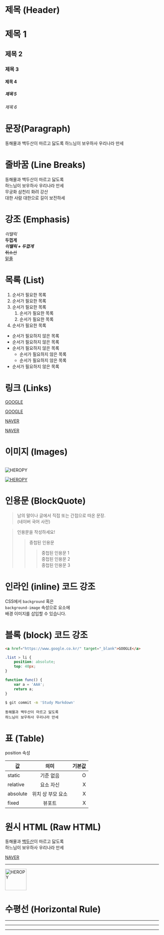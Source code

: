 # 제목 (Header)

# 제목 1
## 제목 2 
### 제목 3 
#### 제목 4
##### 제목 5 
###### 제목 6

# 문장(Paragraph)

동해물과 백두산이 마르고 닳도록
하느님이 보우하사 우리나라 만세

# 줄바꿈 (Line Breaks)

동해물과 백두산이 마르고 닳도록  
하느님이 보우하사 우리나라 만세  
무궁화 삼천리 화려 강산 <br/>
대한 사람 대한으로 길이 보전하세   

# 강조 (Emphasis)

_이텔릭_  
**두껍게**  
**_이텔릭 + 두껍게_**   
~~취소선~~  
<u>밑줄</u>  

# 목록 (List)

1. 순서가 필요한 목록
1. 순서가 필요한 목록 
1. 순서가 필요한 목록
    1. 순서가 필요한 목록
    1. 순서가 필요한 목록
1. 순서가 필요한 목록

- 순서가 필요하지 않은 목록
- 순서가 필요하지 않은 목록
- 순서가 필요하지 않은 목록
    - 순서가 필요하지 않은 목록
    - 순서가 필요하지 않은 목록
- 순서가 필요하지 않은 목록

# 링크 (Links)
<a href="https://google.com">GOOGLE</a>

[GOOGLE](https://google.com)

<a href="https://naver.com" title="NAVER로 이동!" target="_blank">NAVER</a>

[NAVER](https://naver.com "NAVER로 이동!") 

# 이미지 (Images)

![]()

![HEROPY](https://heropy.blog/css/images/logo.png)

[![HEROPY](https://heropy.blog/css/images/logo.png)](https://heropy.blog/)

# 인용문 (BlockQuote)

> 남의 말이나 글에서 직접 또는 간접으로 따온 문장.  
> (네이버 국어 사전)

> 인용문을 작성하세요!
>> 중첩된 인용문
>>> 중첩된 인용문 1  
>>> 중첩된 인용문 2  
>>> 중첩된 인용문 3    

# 인라인 (inline) 코드 강조

CSS에서 `background` 혹은  
`background-image` 속성으로 요소에  
배경 이미지를 삽입할 수 있습니다. 

# 블록 (block) 코드 강조

```html
<a href="https://www.google.co.kr/" target="_blank">GOOGLE</a>
```

```css
.list > li {
    position: absolute;
    top: 40px;
}
```

```javascript
function func() {
    var a = 'AAA';
    return a;
}
```

```bash
$ git commit -m 'Study Markdown'
```

```plaintext
동해물과 백두산이 마르고 닳도록
하느님이 보우하사 우리나라 만세
```

# 표 (Table)

position 속성

값 | 의미 | 기본값
--|:--:|--:
static | 기준 없음 | O 
relative | 요소 자신 | X 
absolute | 위치 상 부모 요소 | X 
fixed | 뷰포트 | X 

# 원시 HTML (Raw HTML)

동해물과 <span style='text-decoration : underline'>백두산</span>이 마르고 닳도록 <br/>
하느님이 보우하사 우리나라 만세

<a href="https://naver.com" title="NAVER로 이동!" target="_blank">NAVER</a>

---

<img width='70' src='https://heropy.blog/css/images/logo.png' alt='HEROPY' />

# 수평선 (Horizontal Rule)

---

***

___